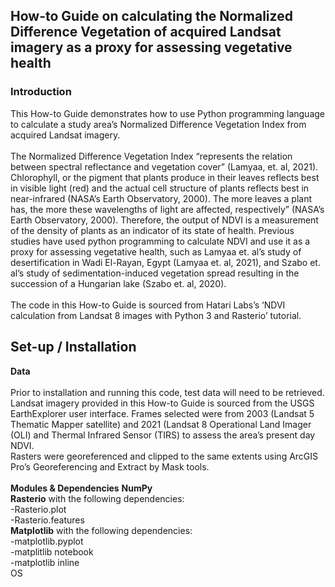 <h2>How-to Guide on calculating the Normalized Difference Vegetation of acquired Landsat imagery as a proxy for assessing vegetative health</h2>

<h3>Introduction</h3>
This How-to Guide demonstrates how to use Python programming language to calculate a study area’s Normalized Difference Vegetation Index from  acquired Landsat imagery. 
<br><br>
The Normalized Difference Vegetation Index “represents the relation between spectral reflectance and vegetation cover” (Lamyaa, et. al, 2021). Chlorophyll, or the pigment that plants produce in their leaves reflects best in visible light (red) and the actual cell structure of plants reflects best in near-infrared (NASA’s Earth Observatory, 2000). The more leaves a plant has, the more these wavelengths of light are affected, respectively” (NASA’s Earth Observatory, 2000). Therefore, the output of NDVI is a measurement of the density of plants as an indicator of its state of health. Previous studies have used python programming to calculate NDVI and use it as a proxy for assessing vegetative health, such as Lamyaa et. al’s study of desertification in Wadi El-Rayan, Egypt (Lamyaa et. al, 2021), and Szabo et. al’s study of sedimentation-induced vegetation spread resulting in the succession of a Hungarian lake (Szabo et. al, 2020). 
<br><br>
The code in this How-to Guide is sourced from Hatari Labs’s ‘NDVI calculation from Landsat 8 images with Python 3 and Rasterio’ tutorial. 

<h2>Set-up / Installation</h2>
<b>Data</b>
<br><br>
Prior to installation and running this code, test data will need to be retrieved. Landsat imagery provided in this How-to Guide is sourced from the USGS EarthExplorer user interface. Frames selected were from 2003 (Landsat 5 Thematic Mapper satellite) and 2021 (Landsat 8 Operational Land Imager (OLI) and Thermal Infrared Sensor (TIRS) to assess the area’s present day NDVI. 
<br>
Rasters were georeferenced and clipped to the same extents using ArcGIS Pro’s Georeferencing and Extract by Mask tools. 
<br><br>
<b>Modules & Dependencies</b>
<b>NumPy</b>
<br><b>Rasterio</b> with the following dependencies: 
     <br>-Rasterio.plot
     <br>-Rasterio.features
<br><b>Matplotlib</b> with the following dependencies: 
     <br>-matplotlib.pyplot
     <br>-matplitlib notebook
     <br>-matplotlib inline 
<br>OS
